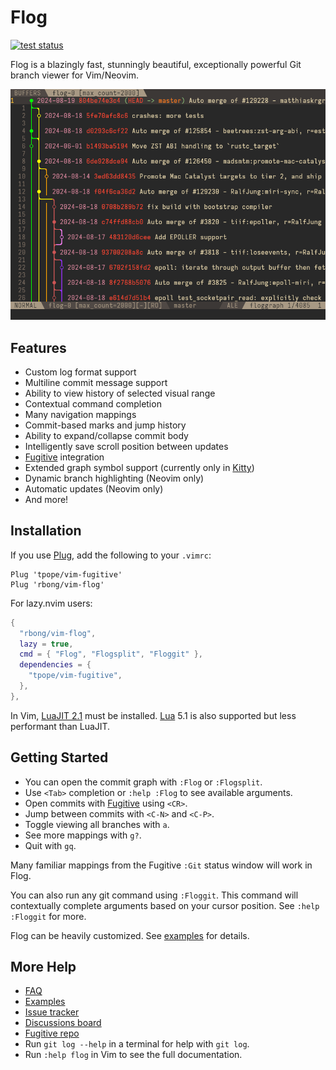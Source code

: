 # Flog

[![test status](https://github.com/rbong/vim-flog/actions/workflows/test.yml/badge.svg?branch=master)](https://github.com/rbong/vim-flog/actions)

Flog is a blazingly fast, stunningly beautiful, exceptionally powerful Git branch viewer for Vim/Neovim.

![flog in action](img/screen-graph.png)

## Features

- Custom log format support
- Multiline commit message support
- Ability to view history of selected visual range
- Contextual command completion
- Many navigation mappings
- Commit-based marks and jump history
- Ability to expand/collapse commit body
- Intelligently save scroll position between updates
- [Fugitive](https://github.com/tpope/vim-fugitive) integration
- Extended graph symbol support (currently only in [Kitty](https://github.com/kovidgoyal/kitty))
- Dynamic branch highlighting (Neovim only)
- Automatic updates (Neovim only)
- And more!

## Installation

If you use [Plug](https://github.com/junegunn/vim-plug), add the following to your `.vimrc`:

```vim
Plug 'tpope/vim-fugitive'
Plug 'rbong/vim-flog'
```

For lazy.nvim users:

```lua
{
  "rbong/vim-flog",
  lazy = true,
  cmd = { "Flog", "Flogsplit", "Floggit" },
  dependencies = {
    "tpope/vim-fugitive",
  },
},
```

In Vim, [LuaJIT 2.1](https://luajit.org/download.html) must be installed.
[Lua](https://www.lua.org/) 5.1 is also supported but less performant than LuaJIT.

## Getting Started

- You can open the commit graph with `:Flog` or `:Flogsplit`.
- Use `<Tab>` completion or `:help :Flog` to see available arguments.
- Open commits with [Fugitive](https://github.com/tpope/vim-fugitive) using `<CR>`.
- Jump between commits with `<C-N>` and `<C-P>`.
- Toggle viewing all branches with `a`.
- See more mappings with `g?`.
- Quit with `gq`.

Many familiar mappings from the Fugitive `:Git` status window will work in Flog.

You can also run any git command using `:Floggit`.
This command will contextually complete arguments based on your cursor position.
See `:help :Floggit` for more.

Flog can be heavily customized.
See [examples](EXAMPLES.md) for details.

## More Help

- [FAQ](FAQ.md)
- [Examples](EXAMPLES.md)
- [Issue tracker](https://github.com/rbong/vim-flog/issues)
- [Discussions board](https://github.com/rbong/vim-flog/discussions)
- [Fugitive repo](https://github.com/tpope/vim-fugitive)
- Run `git log --help` in a terminal for help with `git log`.
- Run `:help flog` in Vim to see the full documentation.
